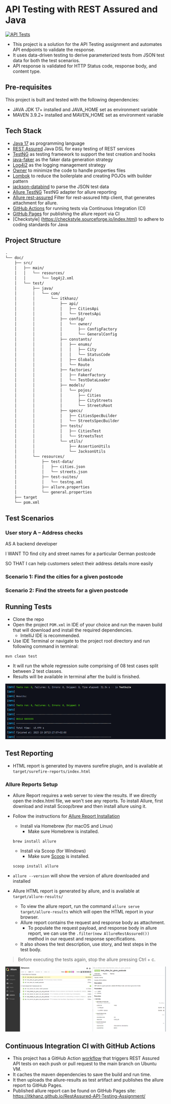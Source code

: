 # API Testing with REST Assured and Java

[![API Tests](https://github.com/itkhanz/RestAssured-API-Testing-Assignment/actions/workflows/test-execution.yml/badge.svg)](https://github.com/itkhanz/RestAssured-API-Testing-Assignment/actions/workflows/test-execution.yml)

* This project is a solution for the API Testing assignment and automates API endpoints to validate the
  response.
* It uses data-driven testing to derive parameterized tests from JSON test data for both the test scenarios.
* API response is validated for HTTP Status code, response body, and content type.

## Pre-requisites

This project is built and tested with the following dependencies:

* JAVA JDK 17+ installed and JAVA_HOME set as environment variable
* MAVEN 3.9.2+ installed and MAVEN_HOME set as environment variable

## Tech Stack

* [Java 17](https://openjdk.org/projects/jdk/17/) as programming language
* [REST Assured](https://rest-assured.io/) Java DSL for easy testing of REST services
* [TestNG](https://mvnrepository.com/artifact/org.testng/testng/7.8.0) as testing framework to support the test creation
  and hooks
* [java-faker](https://github.com/DiUS/java-faker) as the faker data generation strategy
* [Log4j2](https://logging.apache.org/log4j/2.x/) as the logging management strategy
* [Owner](https://github.com/matteobaccan/owner) to minimize the code to handle properties files
* [Lombok](https://projectlombok.org/) to reduce the boilerplate and creating POJOs with builder pattern
* [jackson-databind](https://github.com/FasterXML/jackson-databind) to parse the JSON test data
* [Allure TestNG](https://github.com/allure-framework/allure-docs/blob/main/content/frameworks/java/testng.md) TestNG
  adapter for allure reporting
* [Allure rest-assured](https://mvnrepository.com/artifact/io.qameta.allure/allure-rest-assured) Filter for rest-assured
  http client, that generates attachment for allure.
* [GitHub Actions](https://docs.github.com/en/actions) for running tests via Continuous Integration (CI)
* [GitHub Pages](https://github.com/marketplace/actions/allure-report-with-history) for publishing the allure report via CI
* [Checkstyle] (https://checkstyle.sourceforge.io/index.html) to adhere  to coding standards for Java

## Project Structure

```shell
.
└── doc/
    ├── src/
    │   ├── main/
    │   │   └── resources/
    │   │       └── log4j2.xml
    │   └── test/
    │       ├── java/
    │       │   └── com/
    │       │       └── itkhanz/
    │       │           ├── api/
    │       │           │   ├── CitiesApi
    │       │           │   └── StreetsApi
    │       │           ├── config/
    │       │           │   └── owner/
    │       │           │       ├── ConfigFactory
    │       │           │       └── GeneralConfig
    │       │           ├── constants/
    │       │           │   ├── enums/
    │       │           │   │   ├── City
    │       │           │   │   └── StatusCode
    │       │           │   ├── Globals
    │       │           │   └── Route
    │       │           ├── factories/
    │       │           │   ├── FakerFactory
    │       │           │   └── TestDataLoader
    │       │           ├── models/
    │       │           │   └── pojos/
    │       │           │       ├── Cities
    │       │           │       ├── CityStreets
    │       │           │       └── StreetsRoot
    │       │           ├── specs/
    │       │           │   ├── CitiesSpecBuilder
    │       │           │   └── StreetsSpecBuilder
    │       │           ├── tests/
    │       │           │   ├── CitiesTest
    │       │           │   └── StreetsTest
    │       │           └── utils/
    │       │               ├── AssertionUtils
    │       │               └── JacksonUtils
    │       └── resources/
    │           ├── test-data/
    │           │   ├── cities.json
    │           │   └── streets.json
    │           ├── test-suites/
    │           │   └── testng.xml
    │           ├── allure.properties
    │           └── general.properties
    ├── target
    └── pom.xml
```

## Test Scenarios

### User story A – Address checks

AS             A backend developer

I WANT TO       find city and street names for a particular German postcode

SO THAT         I can help customers select their address details more easily

### Scenario 1: Find the cities for a given postcode

### Scenario 2: Find the streets for a given postcode

## Running Tests

* Clone the repo
* Open the project `POM.xml` in IDE of your choice and run the maven build that will download and install the required
  dependencies.
    * IntelliJ IDE is recommended.
* Use IDE Terminal or navigate to the project root directory and run following command in terminal:

```shell
mvn clean test
```

* It will run the whole regression suite comprising of 08 test cases split between 2 test classes.
* Results will be available in terminal after the build is finished.

<img src="doc/test-results.PNG" alt="test results">

## Test Reporting

* HTML report is generated by mavens surefire plugin, and is available at `target/surefire-reports/index.html`

### Allure Reports Setup

* Allure Report requires a web server to view the results. If we directly open the index.html file, we won't see any
  reports. To install Allure, first download and install Scoop/brew and then install allure using it.
* Follow the instructions for [Allure Report Installation](https://allurereport.org/docs/gettingstarted/installation/)
    * Install via Homebrew (for macOS and Linux)
        * Make sure Homebrew is installed.
  ```shell
  brew install allure
  ```
    * Install via Scoop (for Windows)
        * Make sure [Scoop](https://scoop.sh/) is installed.
  ```shell
  scoop install allure
  ```
* `allure --version` will show the version of allure downloaded and installed


* Allure HTML report is generated by allure, and is available at `target/allure-results/`
    * To view the allure report, run the command `allure serve target/allure-results` which will open the HTML report in
      your browser.
    * Allure report contains the request and response body as attachment.
        * To populate the request payload, and response body in allure report, we can use the `.filter(new
          AllureRestAssured())` method in our request and response specifications.
    * It also shows the test description, use story, and test steps in the test body.

> Before executing the tests again, stop the allure pressing Ctrl + c.

<img src="doc/allure-behaviors.PNG" alt="allure report">

## Continuous Integration CI with GitHub Actions

* This project has a GitHub
  Action [workflow](https://github.com/itkhanz/RestAssured-API-Testing-Assignment/blob/main/.github/workflows/test-execution.yml)
  that triggers REST Assured API tests on each push or pull request to the main branch on Ubuntu VM.
* It caches the maven dependencies to save the build and run time.
* It then uploads the allure-results as test artifact and publishes the allure report to GitHub Pages.
* Published allure report can be found on GitHub Pages site: https://itkhanz.github.io/RestAssured-API-Testing-Assignment/

